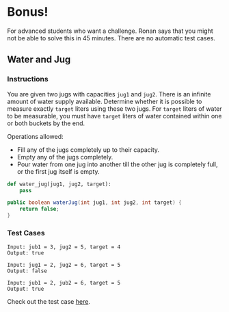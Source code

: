 # Bonus! 
For advanced students who want a challenge. Ronan says that you might not be able to solve this in 45 minutes. There are no automatic test cases.

## Water and Jug
### Instructions
You are given two jugs with capacities `jug1` and `jug2`. There is an infinite amount of water supply available. Determine whether it is possible to measure exactly `target` liters using these two jugs. For `target` liters of water to be measurable, you must have `target` liters of water contained within one or both buckets by the end.

Operations allowed:
- Fill any of the jugs completely up to their capacity.
- Empty any of the jugs completely.
- Pour water from one jug into another till the other jug is completely full, or the first jug itself is empty.

``` python
def water_jug(jug1, jug2, target):
    pass
```

``` java
public boolean waterJug(int jug1, int jug2, int target) {
    return false;
}
```

### Test Cases
```
Input: jub1 = 3, jug2 = 5, target = 4
Output: true
```

```
Input: jug1 = 2, jug2 = 6, target = 5
Output: false
```

```
Input: jub1 = 2, jub2 = 6, target = 5
Output: true
```

Check out the test case [here](https://leetcode.com/problems/water-and-jug-problem).